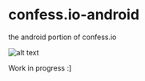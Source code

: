 confess.io-android
==================

the android portion of confess.io

![alt text](http://i.imgur.com/0yg1M.png "APK QR Download")


Work in progress :]
